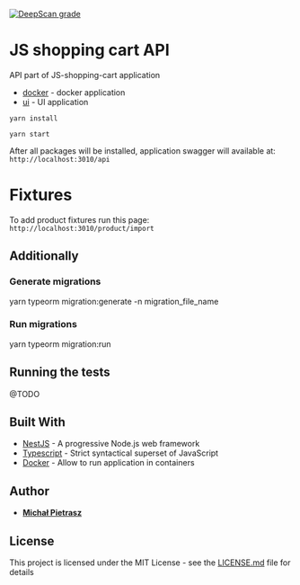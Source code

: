 [![DeepScan grade](https://deepscan.io/api/teams/2725/projects/4431/branches/35847/badge/grade.svg)](https://deepscan.io/dashboard#view=project&tid=2725&pid=4431&bid=35847)

# JS shopping cart API

API part of JS-shopping-cart application

* [docker](https://github.com/CodeMiner84/JS-shopping-cart-docker) - docker application
* [ui](https://github.com/CodeMiner84/JS-shopping-cart-ui) - UI application

```
yarn install
```
```
yarn start
```

After all packages will be installed, application swagger will available at: `http://localhost:3010/api`

# Fixtures

To add product fixtures run this page: `http://localhost:3010/product/import`

## Additionally

### Generate migrations
yarn  typeorm migration:generate -n migration_file_name

### Run migrations
yarn  typeorm migration:run

## Running the tests

@TODO

## Built With

* [NestJS](https://reactjs.org/) - A progressive Node.js web framework
* [Typescript](https://www.typescriptlang.org/) - Strict syntactical superset of JavaScript
* [Docker](https://www.docker.com/) - Allow to run application in containers

## Author

* [**Michał Pietrasz**](http://michalpietrasz.pl)

## License

This project is licensed under the MIT License - see the [LICENSE.md](LICENSE.md) file for details
